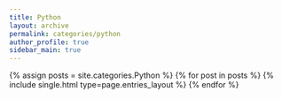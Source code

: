 ```yaml
---
title: Python
layout: archive
permalink: categories/python
author_profile: true
sidebar_main: true
---
```


{% assign posts = site.categories.Python %}
{% for post in posts %} {% include single.html type=page.entries_layout %} {% endfor %}
